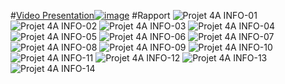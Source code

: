 #[Video Presentation![image](https://github.com/user-attachments/assets/a53cc36a-0869-4520-9d99-80556803da19)](https://www.youtube.com/watch?v=ivXzL_1eNJE)
#Rapport
![Projet 4A INFO-01](https://github.com/user-attachments/assets/36e4adea-9e57-42d8-af2d-c203b585bdc4)
![Projet 4A INFO-02](https://github.com/user-attachments/assets/77b2c915-85fa-422b-8790-c006d219682b)
![Projet 4A INFO-03](https://github.com/user-attachments/assets/f1985479-f4fe-4214-bfce-563e3e8ff464)
![Projet 4A INFO-04](https://github.com/user-attachments/assets/55bfa9ea-d735-48ad-9332-813a990b488a)
![Projet 4A INFO-05](https://github.com/user-attachments/assets/61f30c77-e90c-4047-9976-6cfe0c1492b7)
![Projet 4A INFO-06](https://github.com/user-attachments/assets/1f89b564-6573-445e-8cbc-c63d033de31e)
![Projet 4A INFO-07](https://github.com/user-attachments/assets/dd5039e1-1913-4e4c-b362-8eed2bfb23ed)
![Projet 4A INFO-08](https://github.com/user-attachments/assets/cb70e095-40d3-4987-ae31-2bab1721a13f)
![Projet 4A INFO-09](https://github.com/user-attachments/assets/5b917530-b3a7-4a38-b175-fa29d45e5611)
![Projet 4A INFO-10](https://github.com/user-attachments/assets/6c8c7584-b747-448a-80ca-9f6e3af5f25c)
![Projet 4A INFO-11](https://github.com/user-attachments/assets/b0a82b51-9416-4f2e-8bdd-036ec791fa4a)
![Projet 4A INFO-12](https://github.com/user-attachments/assets/c958823f-6be7-4dc6-8b1a-10128c503e4a)
![Projet 4A INFO-13](https://github.com/user-attachments/assets/a5360883-88b4-4c8b-9975-3a037ff6f557)
![Projet 4A INFO-14](https://github.com/user-attachments/assets/388bea12-df9b-4d05-8210-d8d0c460a4c1)
